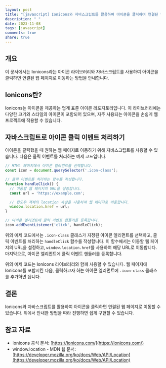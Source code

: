```yaml
---
layout: post
title: "[javascript] Ionicons와 자바스크립트를 활용하여 아이콘을 클릭하여 연결된 웹 페이지로 이동하는 방법"
description: " "
date: 2023-11-08
tags: [javascript]
comments: true
share: true
---
```


## 개요
이 문서에서는 Ionicons라는 아이콘 라이브러리와 자바스크립트를 사용하여 아이콘을 클릭하면 연결된 웹 페이지로 이동하는 방법을 안내합니다.

## Ionicons란?
Ionicons는 아이콘을 제공하는 업계 표준 아이콘 레포지토리입니다. 이 라이브러리에는 다양한 크기와 스타일의 아이콘이 포함되어 있으며, 자주 사용되는 아이콘을 손쉽게 웹 프로젝트에 적용할 수 있습니다.

## 자바스크립트로 아이콘 클릭 이벤트 처리하기
아이콘을 클릭했을 때 원하는 웹 페이지로 이동하기 위해 자바스크립트를 사용할 수 있습니다. 다음은 클릭 이벤트를 처리하는 예제 코드입니다.

```javascript
// HTML 페이지에서 아이콘 엘리먼트를 선택합니다.
const icon = document.querySelector('.icon-class');

// 클릭 이벤트를 처리하는 함수를 작성합니다.
function handleClick() {
  // 이동할 웹 페이지의 URL을 설정합니다.
  const url = 'https://example.com';

  // 윈도우 객체의 location 속성을 사용하여 웹 페이지로 이동합니다.
  window.location.href = url;
}

// 아이콘 엘리먼트에 클릭 이벤트 핸들러를 등록합니다.
icon.addEventListener('click', handleClick);
```

위의 예제 코드에서는 `.icon-class` 클래스가 지정된 아이콘 엘리먼트를 선택하고, 클릭 이벤트를 처리하는 `handleClick` 함수를 작성합니다. 이 함수에서는 이동할 웹 페이지의 URL을 설정하고, `window.location.href`를 사용하여 해당 URL로 이동합니다. 마지막으로, 아이콘 엘리먼트에 클릭 이벤트 핸들러를 등록합니다.

위의 예제 코드는 Ionicons 라이브러리와 함께 사용할 수 있습니다. 웹 페이지에 Ionicons를 포함시킨 다음, 클릭하고자 하는 아이콘 엘리먼트에 `.icon-class` 클래스를 추가하면 됩니다.

## 결론
Ionicons와 자바스크립트를 활용하여 아이콘을 클릭하면 연결된 웹 페이지로 이동할 수 있습니다. 위에서 안내한 방법을 따라 진행하면 쉽게 구현할 수 있습니다.

## 참고 자료
- Ionicons 공식 문서: [https://ionicons.com/](https://ionicons.com/)
- window.location - MDN 웹 문서: [https://developer.mozilla.org/ko/docs/Web/API/Location](https://developer.mozilla.org/ko/docs/Web/API/Location)